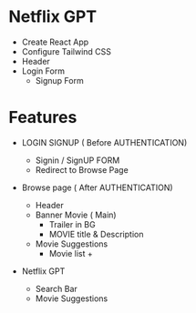 
# Netflix GPT
 - Create React App
 - Configure Tailwind CSS
 - Header
 - Login Form
   - Signup Form


 # Features

  - LOGIN SIGNUP ( Before AUTHENTICATION)
     - Signin / SignUP FORM
     - Redirect to Browse Page

  - Browse page ( After AUTHENTICATION)
       - Header
       - Banner Movie ( Main)
          - Trailer in BG
          - MOVIE title & Description
       - Movie Suggestions
         - Movie list + 


  - Netflix GPT
     - Search Bar
     - Movie Suggestions